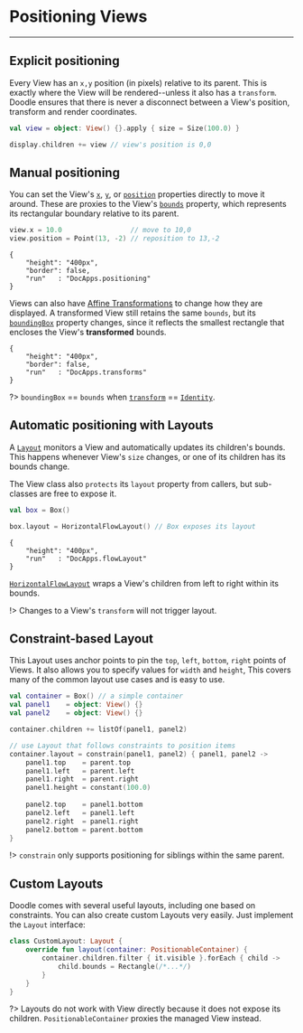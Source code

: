 # Positioning Views
-------------------

## Explicit positioning

Every View has an `x,y` position (in pixels) relative to its parent. This is exactly where the View will be rendered--unless it also has
a `transform`. Doodle ensures that there is never a disconnect between a View's position, transform and render coordinates.

```kotlin
val view = object: View() {}.apply { size = Size(100.0) }

display.children += view // view's position is 0,0
```

## Manual positioning

You can set the View's [`x`](https://github.com/nacular/doodle/blob/master/Core/src/commonMain/kotlin/io/nacular/doodle/core/View.kt#L75),
[`y`](https://github.com/nacular/doodle/blob/master/Core/src/commonMain/kotlin/io/nacular/doodle/core/View.kt#L80), or
[`position`](https://github.com/nacular/doodle/blob/master/Core/src/commonMain/kotlin/io/nacular/doodle/core/View.kt#L85) properties directly
to move it around. These are proxies to the View's [`bounds`](https://github.com/nacular/doodle/blob/master/Core/src/commonMain/kotlin/io/nacular/doodle/core/View.kt#L109)
property, which represents its rectangular boundary relative to its parent. 

```kotlin
view.x = 10.0                 // move to 10,0
view.position = Point(13, -2) // reposition to 13,-2
```

```doodle
{
    "height": "400px",
    "border": false,
    "run"   : "DocApps.positioning"
}
```

Views can also have
[Affine Transformations](https://en.wikipedia.org/wiki/Affine_transformation) to change how they are displayed. A transformed View still
retains the same `bounds`, but its [`boundingBox`](https://github.com/nacular/doodle/blob/master/Core/src/commonMain/kotlin/io/nacular/doodle/core/View.kt#L156) property changes, since it reflects the smallest rectangle that encloses the View's
**transformed** bounds.

```doodle
{
    "height": "400px",
    "border": false,
    "run"   : "DocApps.transforms"
}
```

?> `boundingBox` == `bounds` when
[`transform`](https://github.com/nacular/doodle/blob/master/Core/src/commonMain/kotlin/io/nacular/doodle/core/View.kt#L143) ==
[`Identity`](https://github.com/nacular/doodle/blob/master/Core/src/commonMain/kotlin/io/nacular/doodle/drawing/AffineTransform.kt#L134).

## Automatic positioning with Layouts

A [`Layout`](https://github.com/nacular/doodle/blob/master/Core/src/commonMain/kotlin/io/nacular/doodle/core/Layout.kt#L75) monitors a View
and automatically updates its children's bounds. This happens whenever View's `size` changes, or one of its children has its bounds change.

The View class also `protects` its `layout` property from callers, but sub-classes are free to expose
it.

```kotlin
val box = Box()

box.layout = HorizontalFlowLayout() // Box exposes its layout
```

```doodle
{
    "height": "400px",
    "run"   : "DocApps.flowLayout"
}
```

[`HorizontalFlowLayout`](https://github.com/nacular/doodle/blob/master/Core/src/commonMain/kotlin/io/nacular/doodle/layout/HorizontalFlowLayout.kt#L16)
wraps a View's children from left to right within its bounds.

!> Changes to a View's `transform` will not trigger layout.

## Constraint-based Layout

This Layout uses anchor points to pin the `top`, `left`, `bottom`, `right` points of Views. It also allows you to specify values
for `width` and `height`, This covers many of the common layout use cases and is easy to use.

```kotlin
val container = Box() // a simple container
val panel1    = object: View() {}
val panel2    = object: View() {}

container.children += listOf(panel1, panel2)

// use Layout that follows constraints to position items
container.layout = constrain(panel1, panel2) { panel1, panel2 ->
    panel1.top    = parent.top
    panel1.left   = parent.left
    panel1.right  = parent.right
    panel1.height = constant(100.0)
    
    panel2.top    = panel1.bottom
    panel2.left   = panel1.left
    panel2.right  = panel1.right
    panel2.bottom = parent.bottom
}
```

!> `constrain` only supports positioning for siblings within the same parent.
## Custom Layouts

Doodle comes with several useful layouts, including one based on constraints. You can also create custom Layouts very easily.
Just implement the `Layout` interface:

```kotlin
class CustomLayout: Layout {
    override fun layout(container: PositionableContainer) {
        container.children.filter { it.visible }.forEach { child ->
            child.bounds = Rectangle(/*...*/)
        }
    }
}
```

?> Layouts do not work with View directly because it does not expose its children. `PositionableContainer` proxies the
managed View instead.